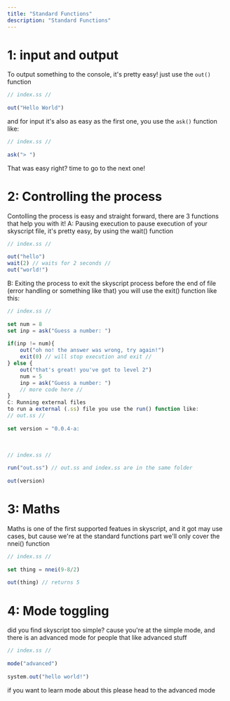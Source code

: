 ```yaml
---
title: "Standard Functions"
description: "Standard Functions"
---
```

# 1: input and  output
To output something to the console, it's pretty easy! just use the `out()` function
```ts
// index.ss //
​
out("Hello World")
```
and for input it's also as easy as the first one, you use the `ask()` function like:
```ts
// index.ss //
​
ask("> ")
```
That was easy right? time to go to the next one!
# 2: Controlling the process
Contolling the process is easy and straight forward, there are 3 functions that help you with it!
A: Pausing execution
to pause execution of your skyscript file, it's pretty easy, by using the wait() function
```ts
// index.ss //
​
out("hello")
wait(2) // waits for 2 seconds //
out("world!")
```
B: Exiting the process
to exit the skyscript process before the end of file (error handling or something like that) you will use the exit() function like this:
```ts
// index.ss //
​
set num = 8
set inp = ask("Guess a number: ")
​
if(inp != num){
    out("oh no! the answer was wrong, try again!")
    exit(0) // will stop execution and exit //
} else {
    out("that's great! you've got to level 2")
    num = 5
    inp = ask("Guess a number: ")
    // more code here //
}
C: Running external files
to run a external (.ss) file you use the run() function like:
// out.ss //
​
set version = "0.0.4-a:

```
​
```ts
// index.ss //
​
run("out.ss") // out.ss and index.ss are in the same folder
​
out(version)
```

# 3: Maths
Maths is one of the first supported featues in skyscript, and it got may use cases, but cause we're at the standard functions part we'll only cover the nnei() function
```ts
// index.ss //
​
set thing = nnei(9-8/2)
​
out(thing) // returns 5
 ```
# 4: Mode toggling
did you find skyscript too simple? cause you're at the simple mode, and there is an advanced mode for people that like advanced stuff
```ts
// index.ss //
​
mode("advanced")
​
system.out("hello world!")
```
if you want to learn mode about this please head to the advanced mode

